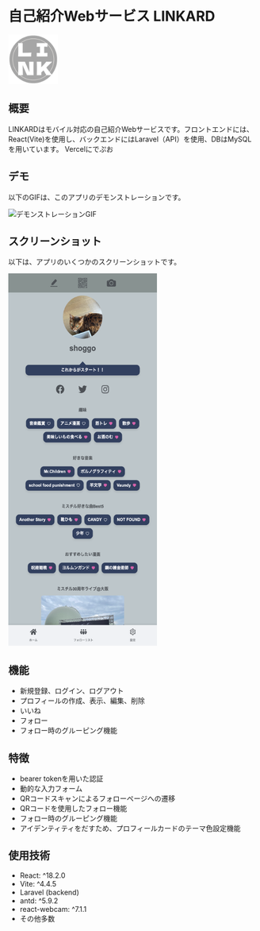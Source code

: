 # 自己紹介Webサービス LINKARD

<img src="./public/favicon.png" alt="プロジェクトのロゴ" width="100" height="100">

## 概要

LINKARDはモバイル対応の自己紹介Webサービスです。フロントエンドには、React(Vite)を使用し、バックエンドにはLaravel（API）を使用、DBはMySQLを用いています。
Vercelにでぷお

## デモ

以下のGIFは、このアプリのデモンストレーションです。

![デモンストレーションGIF](path-to-your-demo.gif)

## スクリーンショット

以下は、アプリのいくつかのスクリーンショットです。

<img src="./public/profilecard.png" alt="スクリーンショット" width="300" height="750">

## 機能

- 新規登録、ログイン、ログアウト
- プロフィールの作成、表示、編集、削除
- いいね
- フォロー
- フォロー時のグルーピング機能

## 特徴

- bearer tokenを用いた認証
- 動的な入力フォーム
- QRコードスキャンによるフォローページへの遷移
- QRコードを使用したフォロー機能
- フォロー時のグルーピング機能
- アイデンティティをだすため、プロフィールカードのテーマ色設定機能

## 使用技術

- React: ^18.2.0
- Vite: ^4.4.5
- Laravel (backend)
- antd: ^5.9.2
- react-webcam: ^7.1.1
- その他多数

